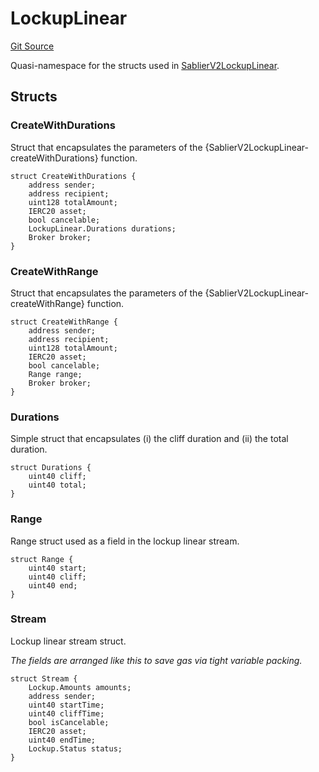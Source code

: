 # LockupLinear

[Git Source](https://github.com/sablierhq/v2-core/blob/e69c450f9b8808e324f31933450818ca28d0800b/docs/contracts/v2/reference/core)

Quasi-namespace for the structs used in
[SablierV2LockupLinear](docs/contracts/v2/reference/core/contract.SablierV2LockupLinear.md).

## Structs

### CreateWithDurations

Struct that encapsulates the parameters of the {SablierV2LockupLinear-createWithDurations} function.

```solidity
struct CreateWithDurations {
    address sender;
    address recipient;
    uint128 totalAmount;
    IERC20 asset;
    bool cancelable;
    LockupLinear.Durations durations;
    Broker broker;
}
```

### CreateWithRange

Struct that encapsulates the parameters of the {SablierV2LockupLinear-createWithRange} function.

```solidity
struct CreateWithRange {
    address sender;
    address recipient;
    uint128 totalAmount;
    IERC20 asset;
    bool cancelable;
    Range range;
    Broker broker;
}
```

### Durations

Simple struct that encapsulates (i) the cliff duration and (ii) the total duration.

```solidity
struct Durations {
    uint40 cliff;
    uint40 total;
}
```

### Range

Range struct used as a field in the lockup linear stream.

```solidity
struct Range {
    uint40 start;
    uint40 cliff;
    uint40 end;
}
```

### Stream

Lockup linear stream struct.

_The fields are arranged like this to save gas via tight variable packing._

```solidity
struct Stream {
    Lockup.Amounts amounts;
    address sender;
    uint40 startTime;
    uint40 cliffTime;
    bool isCancelable;
    IERC20 asset;
    uint40 endTime;
    Lockup.Status status;
}
```
